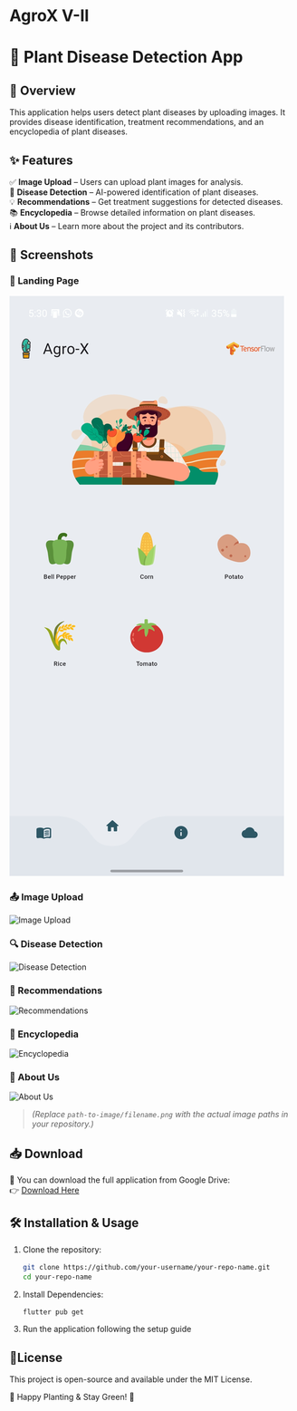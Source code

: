 # AgroX V-II
# 🌿 Plant Disease Detection App  

## 🚀 Overview  
This application helps users detect plant diseases by uploading images. It provides disease identification, treatment recommendations, and an encyclopedia of plant diseases.  

## ✨ Features  
✅ **Image Upload** – Users can upload plant images for analysis.  
🤖 **Disease Detection** – AI-powered identification of plant diseases.  
💡 **Recommendations** – Get treatment suggestions for detected diseases.  
📚 **Encyclopedia** – Browse detailed information on plant diseases.  
ℹ️ **About Us** – Learn more about the project and its contributors.  

## 📸 Screenshots  
### 🏡 Landing Page  
![Landing Page](screenshots/home.jpg)  

### 📤 Image Upload  
![Image Upload](path-to-image/image-upload.png)  

### 🔍 Disease Detection  
![Disease Detection](path-to-image/disease-detection.png)  

### 💊 Recommendations  
![Recommendations](path-to-image/recommendations.png)  

### 📖 Encyclopedia  
![Encyclopedia](path-to-image/encyclopedia.png)  

### 👥 About Us  
![About Us](path-to-image/about-us.png)  

> *(Replace `path-to-image/filename.png` with the actual image paths in your repository.)*  

## 📥 Download  
📂 You can download the full application from Google Drive:  
👉 [Download Here]([your-google-drive-link](https://drive.google.com/file/d/1oCdinBih9A3W5i2Tq5WwDHPmwtOjqbTO/view?usp=sharing))  

## 🛠 Installation & Usage  
1. Clone the repository:  
   ```sh
   git clone https://github.com/your-username/your-repo-name.git
   cd your-repo-name
2. Install Dependencies:
   ```sh
   flutter pub get
 3. Run the application following the setup guide

## 📜License

This project is open-source and available under the MIT License.

🌱 Happy Planting & Stay Green! 🌿
